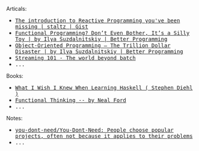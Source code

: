 


Articals: 

[articals:staltz.intro.rx]: ../../../practices-notes/reactive.programming-note
[articals:ilya.fp-toy]: ../../../practices-notes/ilya.fp-toy.artical-note
[articals:ilya.oopttdd]: ../../../practices-notes/ilya.oopttdd.artical-note
[articals:streamming101.tyler]: ../../../practices-notes/streamming101.tyler.oreillyradar-note

- <kbd>[The introduction to Reactive Programming you've been missing | staltz | Gist][articals:staltz.intro.rx]</kbd>
- <kbd>[Functional Programming? Don’t Even Bother, It’s a Silly Toy | by Ilya Suzdalnitskiy | Better Programming][articals:ilya.fp-toy]</kbd>
- <kbd>[Object-Oriented Programming — The Trillion Dollar Disaster | by Ilya Suzdalnitskiy | Better Programming][articals:ilya.oopttdd]</kbd>
- <kbd>[Streaming 101 - The world beyond batch][articals:streamming101.tyler]</kbd>
- <kbd>...</kbd>

Books: 

[books:wiwinwlh]: ../../../practices-notes/wiwinwlh.sdiehl.book-note
[books:functional-thinking]: ../../../practices-notes/functional-thinking.isbn9781449365516-note

- <kbd>[What I Wish I Knew When Learning Haskell ( Stephen Diehl )][books:wiwinwlh]</kbd>
- <kbd>[Functional Thinking -- by Neal Ford][books:functional-thinking]</kbd>
- <kbd>...</kbd>

Notes: 

[repo:ydn]: ../../../practices-notes/you.dont.need-note

- <kbd>[you-dont-need/You-Dont-Need: People choose popular projects, often not because it applies to their problems][repo:ydn]</kbd>
- <kbd>...</kbd>

